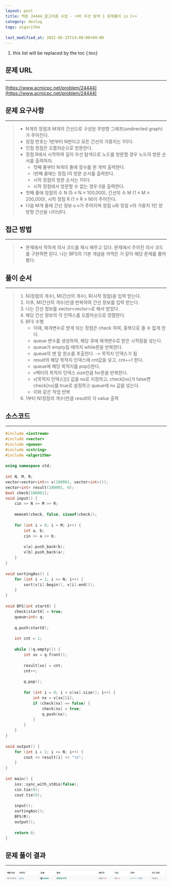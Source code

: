 ```yaml
---
layout: post
title: 백준 24444_알고리즘 수업 - 너비 우선 탐색 1 문제풀이 in C++
category: devlog
tags: algorithm

last_modified_at: 2022-05-25T14:00:00+09:00
---
```


1. this list will be replaced by the toc
{:toc}

## 문제 URL
---
[https://www.acmicpc.net/problem/24444](https://www.acmicpc.net/problem/24444)

## 문제 요구사항
---
> + N개의 정점과 M개의 간선으로 구성된 무방향 그래프(undirected graph)가 주어진다.
> + 정점 번호는 1번부터 N번이고 모든 간선의 가중치는 1이다. 
> + 인접 정점은 오름차순으로 방문한다.
> + 정점 R에서 시작하여 깊이 우선 탐색으로 노드를 방문할 경우 노드의 방문 순서를 출력하자.
>     + 첫째 줄부터 N개의 줄에 정수를 한 개씩 출력한다.
>     + i번째 줄에는 정점 i의 방문 순서를 출력한다.
>     + 시작 정점의 방문 순서는 1이다.
>     + 시작 정점에서 방문할 수 없는 경우 0을 출력한다.
> + 첫째 줄에 정점의 수 N (5 ≤ N ≤ 100,000), 간선의 수 M (1 ≤ M ≤ 200,000), 시작 정점 R (1 ≤ R ≤ N)이 주어진다.
> + 다음 M개 줄에 간선 정보 u v가 주어지며 정점 u와 정점 v의 가중치 1인 양방향 간선을 나타낸다. 

## 접근 방법
---
> + 문제에서 착하게 의사 코드를 제시 해주고 있다. 문제에서 주어진 의사 코드를 구현하면 된다. 나는 BFS의 기본 개념을 까먹은 거 같아 해당 문제를 풀어봤다.

## 풀이 순서
---
> 1. N(정점의 개수), M(간선의 개수), R(시작 정점)을 입력 받는다.
> 2. 이후, M(간선의 개수)만큼 반복하여 간선 정보를 입력 받는다.
> 3. 나는 간선 정보를 vector<vector<int>>로 해서 받았다.
> 4. 해당 간선 정보의 각 인덱스를 오름차순으로 정렬한다.
> 5. BFS 수행
>     + 이때, 매개변수로 받게 되는 정점은 check 하여, 중복으로 올 수 없게 한다.
>     + queue<int> 변수를 생성하여, 해당 큐에 매개변수로 받은 시작점을 넣는다.
>     + queue가 empty일 때까지 while문을 반복한다.
>     + queue의 맨 앞 원소를 추출한다. -> 목적지 인덱스가 됨
>     + result의 해당 목적지 인덱스에 cnt값을 넣고, cnt+=1 한다.
>     + queue에 해당 목적지를 pop()한다.
>     + v벡터의 목적지 인덱스 size만큼 for문을 반복한다.
>     + v[목적지 인덱스][i] 값을 nx로 지정하고, check[nx]가 false면 check[nx]를 true로 설정하고 queue에 nx 값을 넣는다.
>     + 이와 같은 작업 반복
> 7. 1부터 N(정점의 개수)만큼 result의 각 value 출력

## 소스코드
---
~~~c++
#include <iostream>
#include <vector>
#include <queue>
#include <cstring>
#include <algorithm>

using namespace std;

int N, M, R;
vector<vector<int>> v(100001, vector<int>());
vector<int> result(100001, 0);
bool check[100001];
void input() {
	cin >> N >> M >> R;

	memset(check, false, sizeof(check));

	for (int i = 0; i < M; i++) {
		int a, b;
		cin >> a >> b;

		v[a].push_back(b);
		v[b].push_back(a);
	}
}

void sortingAsc() {
	for (int i = 1; i <= N; i++) {
		sort(v[i].begin(), v[i].end());
	}
}

void BFS(int startX) {
	check[startX] = true;
	queue<int> q;

	q.push(startX);

	int cnt = 1;

	while (!q.empty()) {
		int xx = q.front();

		result[xx] = cnt;
		cnt++;

		q.pop();

		for (int i = 0; i < v[xx].size(); i++) {
			int nx = v[xx][i];
			if (check[nx] == false) {
				check[nx] = true;
				q.push(nx);
			}
		}
	}
}

void output() {
	for (int i = 1; i <= N; i++) {
		cout << result[i] << "\n";
	}
}

int main() {
	ios::sync_with_stdio(false);
	cin.tie(0);
	cout.tie(0);

	input();
	sortingAsc();
	BFS(R);
	output();

	return 0;
}
~~~

## 문제 풀이 결과
---
<img src="/assets/img/post-img/algorithm/2022-05-25-boj-BFS1/result.jpg">